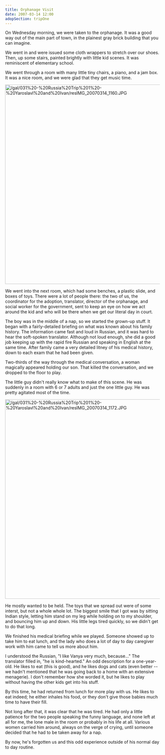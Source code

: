 ```yaml
---
title: Orphanage Visit
date: 2007-03-14 12:00
adopSection: tripOne
---
```

On Wednesday morning, we were taken to the orphanage.  It was a good way out of the main part of town, in the plainest gray brick building that you can imagine.

We went in and were issued some cloth wrappers to stretch over our shoes.  Then, up some stairs, painted brightly with little kid scenes.  It was reminiscent of elementary school.

We went through a room with many little tiny chairs, a piano, and a jam box.  It was a nice room, and we were glad that they get music time.

<a class="lightview centered" href="/gal/031%20-%20Russia%20Trip%201%20-%20Yaroslavl%20and%20Ivan/resIMG_20070314_1160.JPG" data-lightview-caption="" data-lightview-group="group1"><img src="/gal/031%20-%20Russia%20Trip%201%20-%20Yaroslavl%20and%20Ivan/resIMG_20070314_1160.JPG" alt="/gal/031%20-%20Russia%20Trip%201%20-%20Yaroslavl%20and%20Ivan/resIMG_20070314_1160.JPG" width="650px"><br><span class="caption"></span></a>

We went into the next room, which had some benches, a plastic slide, and boxes of toys.  There were a lot of people there:  the two of us, the coordinator for the adoption, translator, director of the orphanage, and social worker for the government, sent to keep an eye on how we act around the kid and who will be there when we get our literal day in court.

The boy was in the middle of a nap, so we started the grown-up stuff.  It began with a fairly-detailed briefing on what was known about his family history.  The information came fast and loud in Russian, and it was hard to hear the soft-spoken translator.  Although not loud enough, she did a good job keeping up with the rapid fire Russian and speaking in English at the same time.
After family came a very detailed litney of his medical history, down to each exam that he had been given.

Two-thirds of the way through the medical conversation, a woman magically appeared holding our son.  That killed the conversation, and we dropped to the floor to play.

The little guy didn't really know what to make of this scene.  He was suddenly in a room with 6 or 7 adults and just the one little guy.  He was pretty agitated most of the time.

<a class="lightview centered" href="/gal/031%20-%20Russia%20Trip%201%20-%20Yaroslavl%20and%20Ivan/resIMG_20070314_1172.JPG" data-lightview-caption="" data-lightview-group="group1"><img src="/gal/031%20-%20Russia%20Trip%201%20-%20Yaroslavl%20and%20Ivan/resIMG_20070314_1172.JPG" alt="/gal/031%20-%20Russia%20Trip%201%20-%20Yaroslavl%20and%20Ivan/resIMG_20070314_1172.JPG" width="650px"><br><span class="caption"></span></a>

He mostly wanted to be held.  The toys that we spread out were of some interst, but not a whole whole lot.  The biggest smile that I got was by sitting Indian style, letting him stand on my leg while holding on to my shoulder, and bouncing him up and down.  His little legs tired quickly, so we didn't get to do that long.

We finished his medical briefing while we played.  Someone showed up to take him to eat lunch, and the lady who does a lot of day to day caregiver work with him came to tell us more about him.

I understood the Russian, "I like Vanya very much, because..."  The translator filled in, "he is kind-hearted."  An odd description for a one-year-old.  He likes to eat (this is good), and he likes dogs and cats (even better -- we hadn't mentioned that he was going back to a home with an extensive menagerie).  I don't remember how she worded it, but he likes to play without having the other kids get into his stuff.

By this time, he had returned from lunch for more play with us.  He likes to eat indeed; he either inhales his food, or they don't give those babies much time to have their fill.

Not long after that, it was clear that he was tired.  He had only a little patience for the two people speaking the funny language, and none left at all for me, the lone male in the room or probably in his life at all.  Various women carried him around, always on the verge of crying, until someone decided that he had to be taken away for a nap.

By now, he's forgotten us and this odd experience outside of his normal day to day routine.
